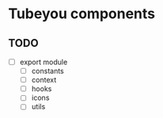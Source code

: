 # Tubeyou components

## TODO

- [ ] export module
  - [ ] constants
  - [ ] context
  - [ ] hooks
  - [ ] icons
  - [ ] utils
